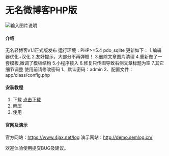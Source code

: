 # 无名微博客PHP版

![输入图片说明](https://images.gitee.com/uploads/images/2019/0420/105840_37417125_2191229.jpeg "截图.jpg")

#### 介绍
无名轻博客v1.1正式版发布
运行环境：PHP>=5.4 pdo_sqlite
更新如下：
1.编辑器优化+汉化
2.友好提示，大部分不再弹框！
3.删除文章图片清理
4.重新做了一套模板,微调了模板结构
5.小程序接入
6.修复只传图导致右侧文章标题为空
7.其它细节调整
使用前请修改密码
1、默认密码：admin
2、配置文件：app/class/config.php



#### 安装教程

1. 下载 [点击下载](https://gitee.com/daimaguo/wmphp/blob/master/blogv1.1.zip)
2. 解压
3. 使用

#### 官网及演示

官方网站：https://www.4jax.net/log
演示网站：http://demo.semlog.cn/

欢迎体验使用提交BUG及建议。